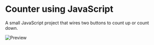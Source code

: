 # Counter using JavaScript

A small JavaScript project that wires two buttons to count up or count down.

![Preview](https://i.ibb.co/WsFvC9N/cropped.jpg)

